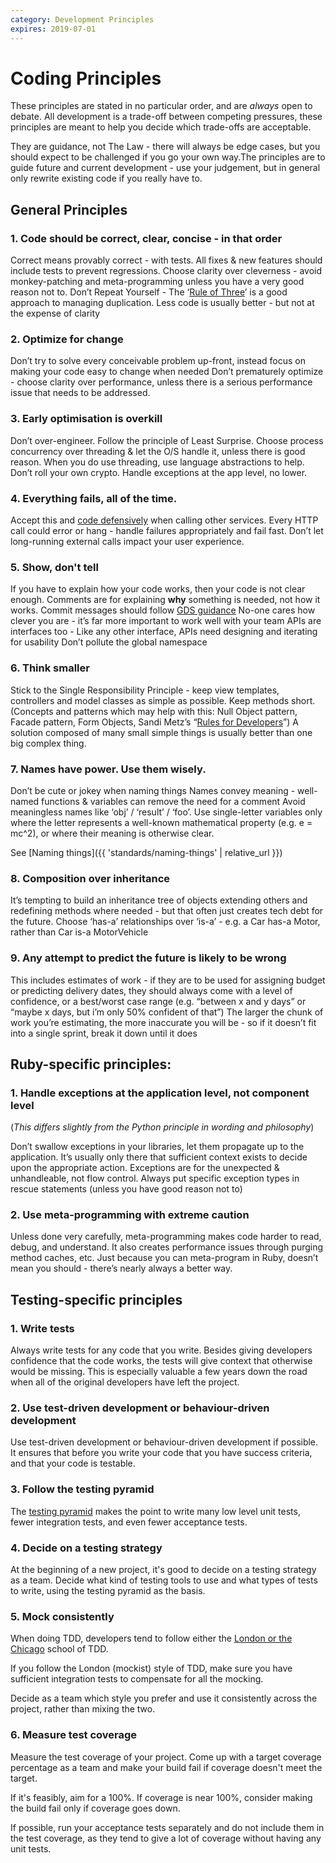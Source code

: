 ```yaml
---
category: Development Principles
expires: 2019-07-01
---
```


# Coding Principles

These principles are stated in no particular order, and are *always* open to debate.
All development is a trade-off between competing pressures, these principles are
meant to help you decide which trade-offs are acceptable.

They are guidance, not The Law - there will always be edge cases, but you should
expect to be challenged if you go your own way.The principles are to guide future
and current development - use your judgement, but in general only rewrite existing
code if you really have to.


## General Principles

### 1. Code should be correct, clear, concise - in that order

Correct means provably correct - with tests. All fixes & new features should include tests to prevent regressions.
Choose clarity over cleverness - avoid monkey-patching and meta-programming unless you have a very good reason not to.
Don’t Repeat Yourself - The ‘[Rule of Three](https://en.wikipedia.org/wiki/Rule_of_three_(computer_programming))’ is a good approach to managing duplication. Less code is usually better - but not at the expense of clarity

### 2. Optimize for change
Don’t try to solve every conceivable problem up-front, instead focus on making your code easy to change when needed
Don’t prematurely optimize - choose clarity over performance, unless there is a serious performance issue that needs to be addressed.

### 3. Early optimisation is overkill
Don’t over-engineer. Follow the principle of Least Surprise. Choose process
concurrency over threading & let the O/S handle it, unless there is good reason.
When you do use threading, use language abstractions to help. Don’t roll your
own crypto. Handle exceptions at the app level, no lower.

### 4. Everything fails, all of the time.
Accept this and [code defensively](https://en.wikipedia.org/wiki/Defensive_programming) when calling other services.
Every HTTP call could error or hang - handle failures appropriately and fail fast. Don’t let long-running external calls impact your user experience.

### 5. Show, don't tell
If you have to explain how your code works, then your code is not clear enough.
Comments are for explaining <strong>why</strong> something is needed, not how it works.
Commit messages should follow [GDS guidance](https://github.com/alphagov/styleguides/blob/master/git.md)
No-one cares how clever you are - it’s far more important to work well with your team
APIs are interfaces too - Like any other interface, APIs need designing and iterating for usability
Don’t pollute the global namespace

### 6. Think smaller
Stick to the Single Responsibility Principle - keep view templates, controllers and model classes as simple as possible. Keep methods short. (Concepts and patterns which may help with this: Null Object pattern, Facade pattern, Form Objects, Sandi Metz’s “[Rules for Developers](https://robots.thoughtbot.com/sandi-metz-rules-for-developers)”)
A solution composed of many small simple things is usually better than one big complex thing.

### 7. Names have power. Use them wisely.
Don’t be cute or jokey when naming things
Names convey meaning - well-named functions & variables can remove the need for a comment
Avoid meaningless names like ‘obj’ / ‘result’ / ‘foo’.
Use single-letter variables only where the letter represents a well-known mathematical property (e.g. e = mc^2), or where their meaning is otherwise clear.


See [Naming things]({{ 'standards/naming-things' | relative_url  }})

### 8. Composition over inheritance
It’s tempting to build an inheritance tree of objects extending others and redefining methods where needed - but that often just creates tech debt for the future. Choose ‘has-a’ relationships over ‘is-a’ - e.g. a Car has-a Motor, rather than Car is-a MotorVehicle

### 9. Any attempt to predict the future is likely to be wrong
This includes estimates of work - if they are to be used for assigning budget or predicting delivery dates, they should always come with a level of confidence, or a best/worst case range (e.g. “between x and y days” or “maybe x days, but i’m only 50% confident of that”)
The larger the chunk of work you’re estimating, the more inaccurate you will be - so if it doesn’t fit into a single sprint, break it down until it does

## Ruby-specific principles:

### 1. Handle exceptions at the application level, not component level
(<i>This differs slightly from the Python principle in wording and philosophy</i>)


Don’t swallow exceptions in your libraries, let them propagate up to the application. It’s usually only there that sufficient context exists to decide upon the appropriate action.
Exceptions are for the unexpected & unhandleable, not flow control.
Always put specific exception types in rescue statements (unless you have good reason not to)

### 2. Use meta-programming with extreme caution
Unless done very carefully, meta-programming makes code harder to read, debug, and understand. It also creates performance issues through purging method caches, etc. Just because you can meta-program in Ruby, doesn’t mean you should  - there’s nearly always a better way.

## Testing-specific principles

### 1. Write tests
Always write tests for any code that you write. Besides giving developers
confidence that the code works, the tests will give context that otherwise
would be missing. This is especially valuable a few years down the road when
all of the original developers have left the project.

### 2. Use test-driven development or behaviour-driven development
Use test-driven development or behaviour-driven development if possible. It
ensures that before you write your code that you have success criteria, and
that your code is testable.

### 3. Follow the testing pyramid
The [testing pyramid](https://martinfowler.com/bliki/TestPyramid.html) makes
the point to write many low level unit tests, fewer integration tests, and even
fewer acceptance tests.

### 4. Decide on a testing strategy
At the beginning of a new project, it's good to decide on a testing strategy as
a team. Decide what kind of testing tools to use and what types of tests to
write, using the testing pyramid as the basis.

### 5. Mock consistently
When doing TDD, developers tend to follow either the [London or the Chicago](https://softwareengineering.stackexchange.com/questions/123627/what-are-the-london-and-chicago-schools-of-tdd)
school of TDD.

If you follow the London (mockist) style of TDD, make sure you
have sufficient integration tests to compensate for all the mocking.

Decide as a team which style you prefer and use it consistently across the
project, rather than mixing the two.

### 6. Measure test coverage
Measure the test coverage of your project. Come up with a target coverage
percentage as a team and make your build fail if coverage doesn't meet the
target.

If it's feasibly, aim for a 100%. If coverage is near 100%, consider making the
build fail only if coverage goes down.

If possible, run your acceptance tests separately and do not include them in
the test coverage, as they tend to give a lot of coverage without having any
unit tests.
